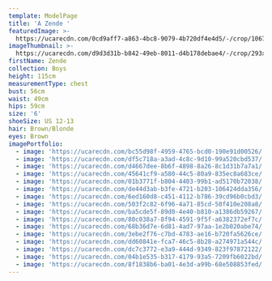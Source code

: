 ```yaml
---
template: ModelPage
title: 'A Zende '
featuredImage: >-
  https://ucarecdn.com/0cd9aff7-a863-4bc8-9079-4b720df4e4d5/-/crop/1067x733/0,58/-/preview/
imageThumbnail: >-
  https://ucarecdn.com/d9d3d31b-b842-49eb-8011-d4b178debae4/-/crop/293x372/102,0/-/preview/
firstName: Zende
collection: Boys
height: 115cm
measurementType: chest
bust: 56cm
waist: 49cm
hips: 59cm
size: '6'
shoeSize: US 12-13
hair: Brown/Blonde
eyes: Brown
imagePortfolio:
  - image: 'https://ucarecdn.com/bc55d98f-4959-4765-bcd0-190e91d00526/'
  - image: 'https://ucarecdn.com/df5c718a-a3ad-4c8c-9d10-99a520cbd537/'
  - image: 'https://ucarecdn.com/d4667dee-8b6f-4898-8a26-8c1d31b7a7a1/'
  - image: 'https://ucarecdn.com/45641cf9-a580-44c5-80a9-835ec8a683ce/'
  - image: 'https://ucarecdn.com/01b3771f-b804-4403-99b1-ad5170b72038/'
  - image: 'https://ucarecdn.com/de44d3ab-b3fe-4721-b203-106424dda356/'
  - image: 'https://ucarecdn.com/6ed160d8-c451-4112-b786-39cd96b0cbd3/'
  - image: 'https://ucarecdn.com/503f2c82-6f96-4a71-85cd-50f410e208a8/'
  - image: 'https://ucarecdn.com/ba5cde5f-89d0-4e40-b810-a1386db59267/'
  - image: 'https://ucarecdn.com/80c038a7-8f94-4591-9f5f-a6382372ef7c/'
  - image: 'https://ucarecdn.com/68b36d7e-6d81-4ad7-97aa-1e2b020abe74/'
  - image: 'https://ucarecdn.com/3ebe2f76-c7bd-4783-ae16-b720fa5626ce/'
  - image: 'https://ucarecdn.com/dd60841e-fca7-46c5-8b28-a274971a544c/'
  - image: 'https://ucarecdn.com/dc7c3772-e3a9-444d-9349-823f97872122/'
  - image: 'https://ucarecdn.com/04b1e535-b317-4179-93a5-7209fb6022bd/'
  - image: 'https://ucarecdn.com/8f1838b6-ba01-4e3d-a99b-68e508853fed/'
---
```


